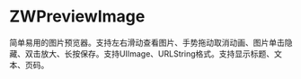 # ZWPreviewImage
简单易用的图片预览器。支持左右滑动查看图片、手势拖动取消动画、图片单击隐藏、双击放大、长按保存。支持UIImage、URLString格式。支持显示标题、文本、页码。


